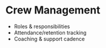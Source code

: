 # Crew Management
- Roles & responsibilities
- Attendance/retention tracking
- Coaching & support cadence
